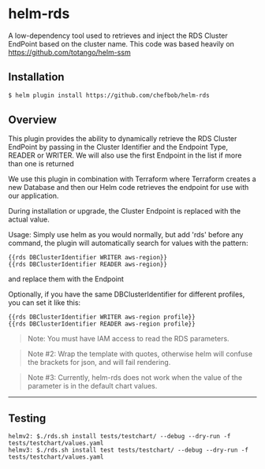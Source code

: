 # helm-rds
A low-dependency tool used to retrieves and inject the RDS Cluster EndPoint based on the cluster name.  This code was based heavily on https://github.com/totango/helm-ssm

## Installation
```bash
$ helm plugin install https://github.com/chefbob/helm-rds
```

## Overview
This plugin provides the ability to dynamically retrieve the RDS Cluster EndPoint by passing in the Cluster Identifier and the Endpoint Type, READER or WRITER.  We will also use the first Endpoint in the list if more than one is returned

We use this plugin in combination with Terraform where Terraform creates a new Database and then our Helm code retrieves the endpoint for use with our application.

During installation or upgrade, the Cluster Endpoint is replaced with the actual value.

Usage:
Simply use helm as you would normally, but add 'rds' before any command,
the plugin will automatically search for values with the pattern:
```
{{rds DBClusterIdentifier WRITER aws-region}}
{{rds DBClusterIdentifier READER aws-region}}
```
and replace them with the Endpoint

Optionally, if you have the same DBClusterIdentifier for different profiles, you can set it like this:
```
{{rds DBClusterIdentifier WRITER aws-region profile}}
{{rds DBClusterIdentifier READER aws-region profile}}
```


>Note: You must have IAM access to read the RDS parameters.

>Note #2: Wrap the template with quotes, otherwise helm will confuse the brackets for json, and will fail rendering.

>Note #3: Currently, helm-rds does not work when the value of the parameter is in the default chart values.

---

## Testing
```
helmv2: $./rds.sh install tests/testchart/ --debug --dry-run -f tests/testchart/values.yaml
helmv3: $./rds.sh install test tests/testchart/ --debug --dry-run -f tests/testchart/values.yaml 

```
